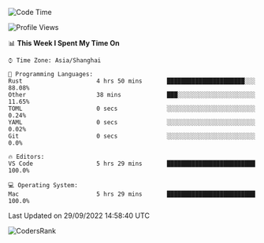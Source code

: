 <!--START_SECTION:waka-->
![Code Time](http://img.shields.io/badge/Code%20Time-1%2C693%20hrs%2024%20mins-blue)

![Profile Views](http://img.shields.io/badge/Profile%20Views-15-blue)

📊 **This Week I Spent My Time On** 

```text
⌚︎ Time Zone: Asia/Shanghai

💬 Programming Languages: 
Rust                     4 hrs 50 mins       ██████████████████████░░░   88.08% 
Other                    38 mins             ███░░░░░░░░░░░░░░░░░░░░░░   11.65% 
TOML                     0 secs              ░░░░░░░░░░░░░░░░░░░░░░░░░   0.24% 
YAML                     0 secs              ░░░░░░░░░░░░░░░░░░░░░░░░░   0.02% 
Git                      0 secs              ░░░░░░░░░░░░░░░░░░░░░░░░░   0.0%

🔥 Editors: 
VS Code                  5 hrs 29 mins       █████████████████████████   100.0%

💻 Operating System: 
Mac                      5 hrs 29 mins       █████████████████████████   100.0%

```


 Last Updated on 29/09/2022 14:58:40 UTC
<!--END_SECTION:waka-->

![CodersRank](https://cr-skills-chart-widget.azurewebsites.net/api/api?username=BugenZhao&padding=16&tooltip=true&branding=false&sort-by-score=true&skills=Rust%2C%20Swift%2C%20C%2C%20TypeScript%2C%20Java%2C%20Go%2C%20Dart%2C%20C%2B%2B%2C%20Python%2C%20Assembly%2C%20Shell%2C%20Kotlin)
